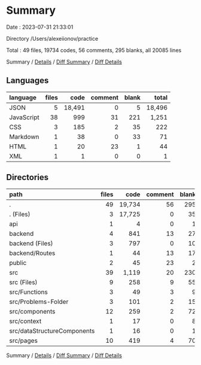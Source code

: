 # Summary

Date : 2023-07-31 21:33:01

Directory /Users/alexeiionov/practice

Total : 49 files,  19734 codes, 56 comments, 295 blanks, all 20085 lines

Summary / [Details](details.md) / [Diff Summary](diff.md) / [Diff Details](diff-details.md)

## Languages
| language | files | code | comment | blank | total |
| :--- | ---: | ---: | ---: | ---: | ---: |
| JSON | 5 | 18,491 | 0 | 5 | 18,496 |
| JavaScript | 38 | 999 | 31 | 221 | 1,251 |
| CSS | 3 | 185 | 2 | 35 | 222 |
| Markdown | 1 | 38 | 0 | 33 | 71 |
| HTML | 1 | 20 | 23 | 1 | 44 |
| XML | 1 | 1 | 0 | 0 | 1 |

## Directories
| path | files | code | comment | blank | total |
| :--- | ---: | ---: | ---: | ---: | ---: |
| . | 49 | 19,734 | 56 | 295 | 20,085 |
| . (Files) | 3 | 17,725 | 0 | 35 | 17,760 |
| api | 1 | 4 | 0 | 1 | 5 |
| backend | 4 | 841 | 13 | 27 | 881 |
| backend (Files) | 3 | 797 | 0 | 10 | 807 |
| backend/Routes | 1 | 44 | 13 | 17 | 74 |
| public | 2 | 45 | 23 | 2 | 70 |
| src | 39 | 1,119 | 20 | 230 | 1,369 |
| src (Files) | 9 | 258 | 9 | 55 | 322 |
| src/Functions | 3 | 49 | 3 | 9 | 61 |
| src/Problems-Folder | 3 | 101 | 2 | 15 | 118 |
| src/components | 12 | 259 | 2 | 72 | 333 |
| src/context | 1 | 17 | 0 | 8 | 25 |
| src/dataStructureComponents | 1 | 16 | 0 | 1 | 17 |
| src/pages | 10 | 419 | 4 | 70 | 493 |

Summary / [Details](details.md) / [Diff Summary](diff.md) / [Diff Details](diff-details.md)